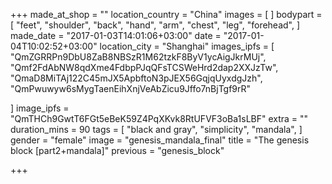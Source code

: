 +++
made_at_shop = ""
location_country = "China"
images = [
]
bodypart = [
  "feet",
  "shoulder",
  "back",
  "hand",
  "arm",
  "chest",
  "leg",
  "forehead",
]
made_date = "2017-01-03T14:01:06+03:00"
date = "2017-01-04T10:02:52+03:00"
location_city = "Shanghai"
images_ipfs = [  
  "QmZGRRPn9DbU8ZaB8NBSzR1M62tzkF8ByV1ycAigJkrMUj",
  "Qmf2FdAbNW8qdXme4FdbpPJqQFsTCSWeHrd2dap2XXJzTw",
  "QmaD8MiTAj122C45mJX5ApbftoN3pJEX56GqjqUyxdgJzh",
  "QmPwuwyw6sMygTaenEihXnjVeAbZicu9Jffo7nBjTgf9rR"

]
image_ipfs = "QmTHCh9GwtT6FGt5eBeK59Z4PqXKvk8RtUFVF3oBa1sLBF"
extra = ""
duration_mins = 90
tags = [
 "black and gray",
 "simplicity",
 "mandala",
]
gender = "female"
image = "genesis_mandala_final"
title = "The genesis block [part2+mandala]"
previous = "genesis_block"

+++
